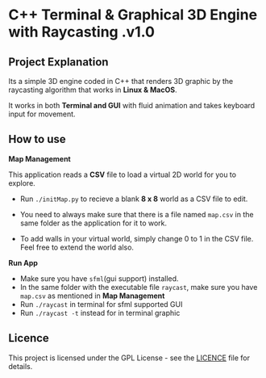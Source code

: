 # C++ Terminal & Graphical 3D Engine with Raycasting  .v1.0

## Project Explanation

Its a simple 3D engine coded in C++ that renders 3D graphic by the raycasting algorithm that works in **Linux & MacOS**.

It works in both **Terminal and GUI** with fluid animation and takes keyboard input for movement.

## How to use

**Map Management**

This application reads a **CSV** file to load a virtual 2D world for you to explore.

- Run `./initMap.py` to recieve a blank **8 x 8** world as a CSV file to edit.

- You need to always make sure that there is a file named `map.csv` in the same folder as the application for it to work.

- To add walls in your virtual world, simply change 0 to 1 in the CSV file. Feel free to extend the world also.

**Run App** 

- Make sure you have `sfml`(gui support) installed.
- In the same folder with the executable file `raycast`, make sure you have `map.csv` as mentioned in **Map Management**
- Run `./raycast`  in terminal for sfml supported GUI
- Run `./raycast -t`  instead for in terminal graphic

## Licence

This project is licensed under the GPL License - see the [LICENCE](LICENCE.txt) file for details.
